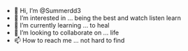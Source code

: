 - 👋 Hi, I’m @Summerdd3
- 👀 I’m interested in ... being the best and watch listen learn
- 🌱 I’m currently learning ... to heal
- 💞️ I’m looking to collaborate on ... life
- 📫 How to reach me ... not hard to find

<!---
Summerdd3/Summerdd3 is a ✨ special ✨ repository because its `README.md` (this file) appears on your GitHub profile.
You can click the Preview link to take a look at your changes.
--->
